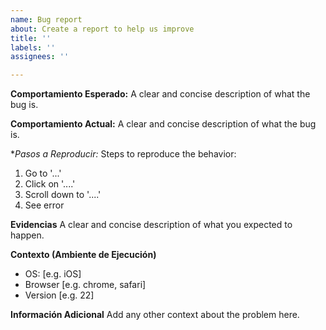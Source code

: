 ```yaml
---
name: Bug report
about: Create a report to help us improve
title: ''
labels: ''
assignees: ''

---
```


**Comportamiento Esperado:**
A clear and concise description of what the bug is.

**Comportamiento Actual:**
A clear and concise description of what the bug is.

**Pasos a Reproducir:*
Steps to reproduce the behavior:
1. Go to '...'
2. Click on '....'
3. Scroll down to '....'
4. See error

**Evidencias**
A clear and concise description of what you expected to happen.

**Contexto (Ambiente de Ejecución)**
- OS: [e.g. iOS]
 - Browser [e.g. chrome, safari]
 - Version [e.g. 22]


**Información Adicional**
Add any other context about the problem here.
